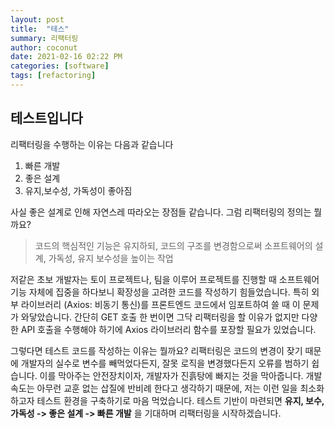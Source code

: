```yaml
---
layout: post
title:  "테스"
summary: 리팩터링
author: coconut
date: 2021-02-16 02:22 PM
categories: [software]
tags: [refactoring]
---
```


## 테스트입니다

리팩터링을 수행하는 이유는 다음과 같습니다

1. 빠른 개발
2. 좋은 설계
3. 유지,보수성, 가독성이 좋아짐

사실 좋은 설계로 인해 자연스레 따라오는 장점들 같습니다. 그럼 리팩터링의 정의는 뭘까요?

> 코드의 핵심적인 기능은 유지하되, 코드의 구조를 변경함으로써 소프트웨어의 설계, 가독성, 유지 보수성을 높이는 작업

저같은 초보 개발자는 토이 프로젝트나, 팀을 이루어 프로젝트를 진행할 때 소프트웨어 기능 자체에 집중을 하다보니 확장성을 고려한 코드를 작성하기 힘들었습니다. 특히 외부 라이브러리 (Axios: 비동기 통신)를 프론트엔드 코드에서 임포트하여 쓸 때 이 문제가 와닿았습니다. 간단히 GET 호출 한 번이면 그닥 리팩터링을 할 이유가 없지만 다양한 API 호출을 수행해야 하기에 Axios 라이브러리 함수를 포장할 필요가 있었습니다.

그렇다면 테스트 코드를 작성하는 이유는 뭘까요? 리팩터링은 코드의 변경이 잦기 때문에 개발자의 실수로 변수를 빼먹었다든지, 잘못 로직을 변경했다든지 오류를 범하기 쉽습니다. 이를 막아주는 안전장치이자, 개발자가 진흙탕에 빠지는 것을 막아줍니다. 개발 속도는 아무런 교훈 없는 삽질에 반비례 한다고 생각하기 때문에, 저는 이런 일을 최소화 하고자 테스트 환경을 구축하기로 마음 먹었습니다. 테스트 기반이 마련되면 **유지, 보수, 가독성 -> 좋은 설계 -> 빠른 개발** 을 기대하며 리팩터링을 시작하겠습니다.



